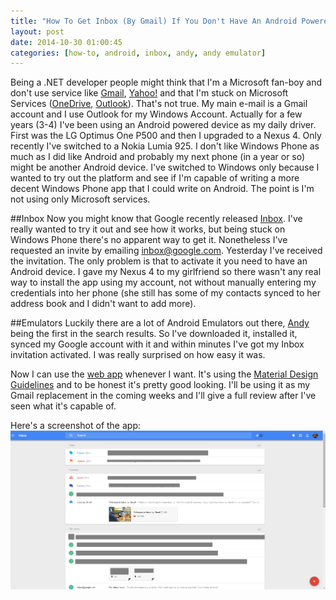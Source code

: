 ```yaml
---
title: "How To Get Inbox (By Gmail) If You Don't Have An Android Powered Device"
layout: post
date: 2014-10-30 01:00:45 
categories: [how-to, android, inbox, andy, andy emulator]
---
```


Being a .NET developer people might think that I'm a Microsoft fan-boy and don't use service like [Gmail][gmail], [Yahoo!][yahoo] and that I'm stuck on Microsoft Services ([OneDrive][onedrive], [Outlook][outlook]). That's not true. My main e-mail is a Gmail account and I use Outlook for my Windows Account. Actually for a few years (3-4) I've been using an Android powered device as my daily driver. First was the LG Optimus One P500 and then I upgraded to a Nexus 4. Only recently I've switched to a Nokia Lumia 925. I don't like Windows Phone as much as I did like Android and probably my next phone (in a year or so) might be another Android device. I've switched to Windows only because I wanted to try out the platform and see if I'm capable of writing a more decent Windows Phone app that I could write on Android. The point is I'm not using only Microsoft services.

##Inbox
Now you might know that Google recently released [Inbox][inbox]. I've really wanted to try it out and see how it works, but being stuck on Windows Phone there's no apparent way to get it. Nonetheless I've requested an invite by emailing [inbox@google.com][inbox-mail]. Yesterday I've received the invitation. The only problem is that to activate it you need to have an Android device. I gave my Nexus 4 to my girlfriend so there wasn't any real way to install the app using my account, not without manually entering my credentials into her phone (she still has some of my contacts synced to her address book and I didn't want to add more).

##Emulators
Luckily there are a lot of Android Emulators out there, [Andy][andy] being the first in the search results. So I've downloaded it, installed it, synced my Google account with it and within minutes I've got my Inbox invitation activated. I was really surprised on how easy it was.

Now I can use the [web app][inbox] whenever I want. It's using the [Material Design Guidelines][material] and to be honest it's pretty good looking. I'll be using it as my Gmail replacement in the coming weeks and I'll give a full review after I've seen what it's capable of.

Here's a screenshot of the app:
![Inbox in it's full glory](/assets/images/posts/image03.png)

[gmail]: 		http://gmail.com
[yahoo]: 		http://yahoo.com
[onedrive]: 	http://onedrive.com
[outlook]: 		http://outlook.com
[inbox]:		http://inbox.google.com
[inbox-mail]:	mailto:inbox@google.com
[andy]:			http://www.andyroid.net/
[material]: 	http://www.google.com/design/spec/material-design/introduction.html
